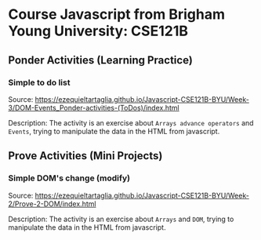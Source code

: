 # Course Javascript from Brigham Young University: CSE121B

## Ponder Activities (Learning Practice)

### Simple to do list
Source: https://ezequieltartaglia.github.io/Javascript-CSE121B-BYU/Week-3/DOM-Events_Ponder-activities-(ToDos)/index.html

Description: The activity is an exercise about `Arrays advance operators` and `Events`, trying to manipulate the data in the HTML from javascript.

## Prove Activities (Mini Projects)

### Simple DOM's change (modify)
Source: https://ezequieltartaglia.github.io/Javascript-CSE121B-BYU/Week-2/Prove-2-DOM/index.html

Description: The activity is an exercise about `Arrays` and `DOM`, trying to manipulate the data in the HTML from javascript.
